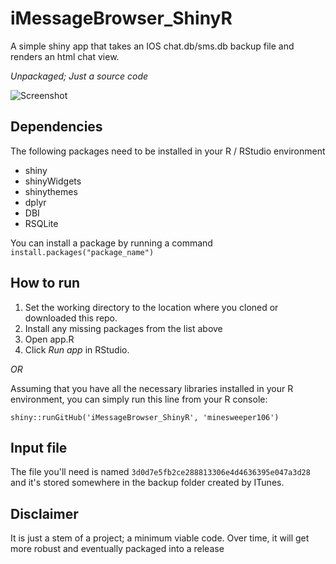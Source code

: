 # iMessageBrowser_ShinyR
A simple shiny app that takes an IOS chat.db/sms.db backup file and renders an html chat view.

_Unpackaged; Just a source code_

![Screenshot](https://github.com/minesweeper106/iMessageBrowser_ShinyR/blob/master/screenshot.png)

## Dependencies
The following packages need to be installed in your R / RStudio environment

- shiny
- shinyWidgets
- shinythemes
- dplyr
- DBI
- RSQLite

You can install a package by running a command
`install.packages("package_name")`

## How to run

1. Set the working directory to the location where you cloned or downloaded this repo.
2. Install any missing packages from the list above
3. Open app.R
4. Click _Run app_ in RStudio.

*OR*

Assuming that you have all the necessary libraries installed in your R environment, you can simply run this line from your R console:

`shiny::runGitHub('iMessageBrowser_ShinyR', 'minesweeper106')`

## Input file
The file you'll need is named `3d0d7e5fb2ce288813306e4d4636395e047a3d28` and it's stored somewhere in the backup folder created by ITunes.

## Disclaimer
It is just a stem of a project; a minimum viable code. Over time, it will get more robust and eventually packaged into a release
